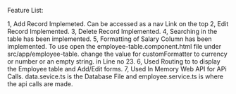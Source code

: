 Feature List:

1, Add Record Implemeted. Can be accessed as a nav Link on the top
2, Edit Record Implemented. 
3, Delete Record Implemented.
4, Searching in the table has been implemented. 
5, Formatting of Salary Column has been implemented. To use open the employee-table.component.html file under src/app/employee-table. change the value for customFormatter to currency or number or an empty string. in Line no 23.
6, Used Routing to to display the Employee table and Add/Edit forms.
7, Used In Memory Web API for APi Calls. data.sevice.ts is the Database File and employee.service.ts is where the api calls are made.

